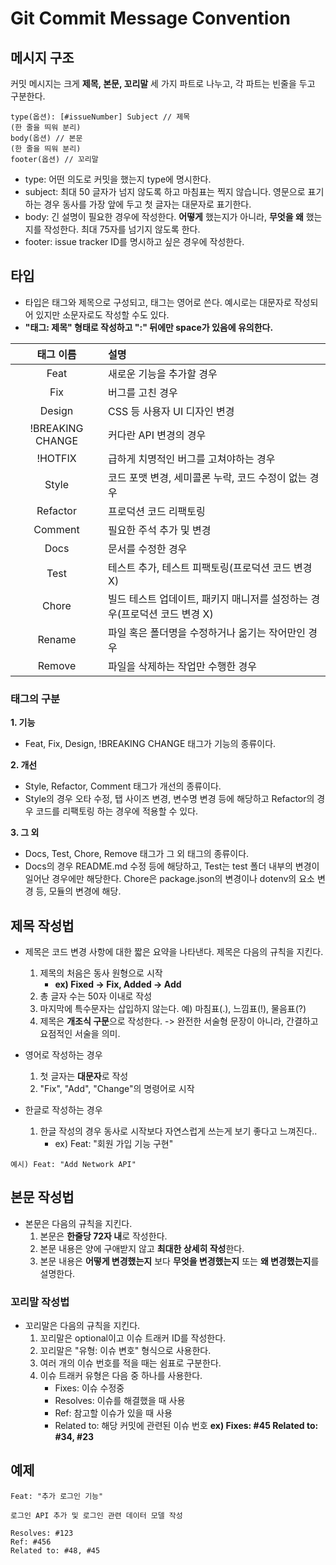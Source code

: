 # Git Commit Message Convention

## 메시지 구조
커밋 메시지는 크게 **제목, 본문, 꼬리말** 세 가지 파트로 나누고, 각 파트는 빈줄을 두고 구분한다.

```
type(옵션): [#issueNumber] Subject // 제목
(한 줄을 띄워 분리)
body(옵션) // 본문
(한 줄을 띄워 분리)
footer(옵션) // 꼬리말
```

- type: 어떤 의도로 커밋을 했는지 type에 명시한다.   
- subject: 최대 50 글자가 넘지 않도록 하고 마침표는 찍지 않습니다. 영문으로 표기하는 경우 동사를 가장 앞에 두고 첫 글자는 대문자로 표기한다.   
- body: 긴 설명이 필요한 경우에 작성한다. **어떻게** 했는지가 아니라, **무엇을 왜** 했는지를 작성한다. 최대 75자를 넘기지 않도록 한다.   
- footer: issue tracker ID를 명시하고 싶은 경우에 작성한다.   


## 타입
- 타입은 태그와 제목으로 구성되고, 태그는 영어로 쓴다. 예시로는 대문자로 작성되어 있지만 소문자로도 작성할 수도 있다.
- **"태그: 제목" 형태로 작성하고 ":" 뒤에만 space가 있음에 유의한다.**

|태그 이름|설명|
|:---:|:---|
|Feat|새로운 기능을 추가할 경우|
|Fix|버그를 고친 경우|
|Design|CSS 등 사용자 UI 디자인 변경|
|!BREAKING CHANGE|커다란 API 변경의 경우|
|!HOTFIX|급하게 치명적인 버그를 고쳐야하는 경우|
|Style|코드 포맷 변경, 세미콜론 누락, 코드 수정이 없는 경우|
|Refactor|프로덕션 코드 리팩토링|
|Comment|필요한 주석 추가 및 변경|
|Docs|문서를 수정한 경우|
|Test|테스트 추가, 테스트 피팩토링(프로덕션 코드 변경 X)|
|Chore|빌드 테스트 업데이트, 패키지 매니저를 설정하는 경우(프로덕션 코드 변경 X)|
|Rename|파일 혹은 폴더명을 수정하거나 옮기는 작어만인 경우|
|Remove|파일을 삭제하는 작업만 수행한 경우|

### 태그의 구분
**1. 기능**
 - Feat, Fix, Design, !BREAKING CHANGE 태그가 기능의 종류이다.
 
**2. 개선**
- Style, Refactor, Comment 태그가 개선의 종류이다.
- Style의 경우 오타 수정, 탭 사이즈 변경, 변수명 변경 등에 해당하고 Refactor의 경우 코드를 리팩토링 하는 경우에 적용할 수 있다.

**3. 그 외**
 - Docs, Test, Chore, Remove 태그가 그 외 태그의 종류이다.
 - Docs의 경우 README.md 수정 등에 해당하고, Test는 test 폴더 내부의 변경이 일어난 경우에만 해당한다. Chore은 package.json의 변경이나 dotenv의 요소 변경 등, 모듈의 변경에 해당.

## 제목 작성법
- 제목은 코드 변경 사항에 대한 짧은 요약을 나타낸다. 제목은 다음의 규칙을 지킨다.
    1. 제목의 처음은 동사 원형으로 시작
        - **ex) Fixed -> Fix, Added -> Add**
    2. 총 글자 수는 50자 이내로 작성
    3. 마지막에 특수문자는 삽입하지 않는다. 예) 마침표(.), 느낌표(!), 물음표(?)
    4. 제목은 **개조식 구문**으로 작성한다. -> 완전한 서술형 문장이 아니라, 간결하고 요점적인 서술을 의미.

- 영어로 작성하는 경우
    1. 첫 글자는 **대문자**로 작성
    2. "Fix", "Add", "Change"의 명령어로 시작
    
- 한글로 작성하는 경우
    1. 한글 작성의 경우 동사로 시작보다 자연스럽게 쓰는게 보기 좋다고 느껴진다..
        - ex) Feat: "회원 가입 기능 구현"

```
예시) Feat: "Add Network API"
```

## 본문 작성법
- 본문은 다음의 규칙을 지킨다.
    1. 본문은 **한줄당 72자 내**로 작성한다.
    2. 본문 내용은 양에 구애받지 않고 **최대한 상세히 작성**한다.
    3. 본문 내용은 **어떻게 변경했는지** 보다 **무엇을 변경했는지** 또는 **왜 변경했는지**를 설명한다.

### 꼬리말 작성법
- 꼬리말은 다음의 규칙을 지킨다.
    1. 꼬리말은 optional이고 이슈 트래커 ID를 작성한다.
    2. 꼬리말은 "유형: 이슈 변호" 형식으로 사용한다.
    3. 여러 개의 이슈 번호를 적을 때는 쉼표로 구분한다.
    4. 이슈 트래커 유형은 다음 중 하나를 사용한다.
        - Fixes: 이슈 수정중
        - Resolves: 이슈를 해결했을 때 사용
        - Ref: 참고할 이슈가 있을 때 사용
        - Related to: 해당 커밋에 관련된 이슈 번호
        **ex) Fixes: #45 Related to: #34, #23**

## 예제

```
Feat: "추가 로그인 기능"

로그인 API 추가 및 로그인 관련 데이터 모델 작성

Resolves: #123
Ref: #456
Related to: #48, #45
```
